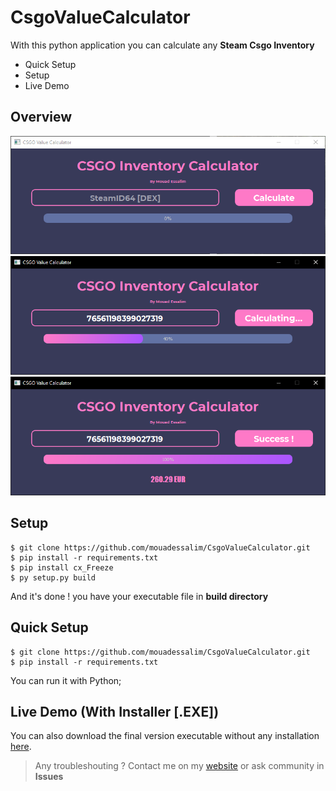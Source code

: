 # CsgoValueCalculator
With this python application you can calculate any **Steam Csgo Inventory** 
- Quick Setup
- Setup
- Live Demo
## Overview
![image1](https://github.com/mouadessalim/CsgoValueCalculator/blob/main/img_gui_1.png?raw=true)
![image2](https://github.com/mouadessalim/CsgoValueCalculator/blob/main/img_gui_2.png?raw=true)
![image3](https://github.com/mouadessalim/CsgoValueCalculator/blob/main/img_gui_3.png?raw=true)
## Setup
```
$ git clone https://github.com/mouadessalim/CsgoValueCalculator.git
$ pip install -r requirements.txt
$ pip install cx_Freeze
$ py setup.py build
```
And it's done ! you have your executable file in **build directory**
## Quick Setup 
```
$ git clone https://github.com/mouadessalim/CsgoValueCalculator.git
$ pip install -r requirements.txt 
```
You can run it with Python;
## Live Demo (With Installer [.EXE])
You can also download the final version executable without any installation [here](https://mouadessalim.xyz/upload-project/CSGO-Calculator/CSGO%20CALCULATOR.rar).
> Any troubleshouting ? Contact me on my [website](https://mouadessalim.xyz/#contact) or ask community in **Issues**

